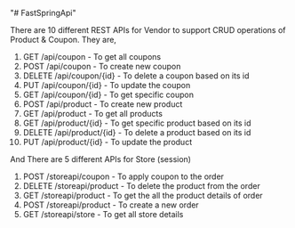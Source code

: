 "# FastSpringApi" 


There are 10 different REST APIs for Vendor to support CRUD operations of Product & Coupon. They are,

1)	GET		/api/coupon				-	To get all coupons
2)  POST	/api/coupon				-	To create new coupon
3)  DELETE	/api/coupon/{id}		-	To delete a coupon based on its id
4)  PUT		/api/coupon/{id}		-	To update the coupon
5)  GET		/api/coupon/{id}		-	To get specific coupon
6)  POST	/api/product			-	To create new product
7)  GET		/api/product			-	To get all products
8)  GET		/api/product/{id}		-	To get specific product based on its id
9)  DELETE	/api/product/{id}		-	To delete a product based on its id
10) PUT		/api/product/{id}		-	To update the product
 
 
And There are 5 different APIs for Store (session)

1)	POST	/storeapi/coupon		-	To apply coupon to the order
2)	DELETE	/storeapi/product		-	To delete the product from the order
3)	GET		/storeapi/product		-	To get the all the product details of order
4)	POST	/storeapi/product		-	To create a new order
5)	GET		/storeapi/store			-	To get all store details


